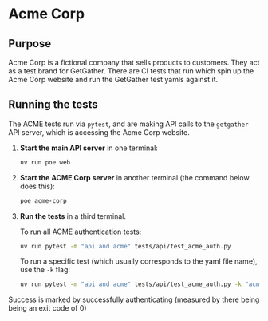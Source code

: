 # Acme Corp

## Purpose

Acme Corp is a fictional company that sells products to customers. They act as a test brand for GetGather. There are CI tests that run which spin up the Acme Corp website and run the GetGather test yamls against it.

## Running the tests

The ACME tests run via `pytest`, and are making API calls to the `getgather` API server, which is accessing the Acme Corp website.

1.  **Start the main API server** in one terminal:

    ```bash
    uv run poe web
    ```

2.  **Start the ACME Corp server** in another terminal (the command below does this):

    ```bash
    poe acme-corp
    ```

3.  **Run the tests** in a third terminal.

    To run all ACME authentication tests:

    ```bash
    uv run pytest -m "api and acme" tests/api/test_acme_auth.py
    ```

    To run a specific test (which usually corresponds to the yaml file name), use the `-k` flag:

    ```bash
    uv run pytest -m "api and acme" tests/api/test_acme_auth.py -k "acme-email-password-fsm"
    ```

Success is marked by successfully authenticating (measured by there being being an exit code of 0)
